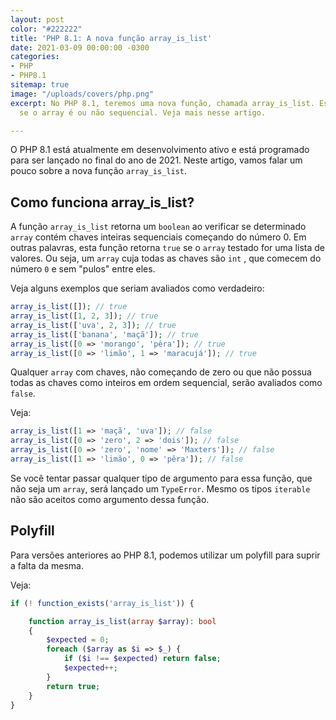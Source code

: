 ```yaml
---
layout: post
color: "#222222"
title: 'PHP 8.1: A nova função array_is_list'
date: 2021-03-09 00:00:00 -0300
categories:
- PHP
- PHP8.1
sitemap: true
image: "/uploads/covers/php.png"
excerpt: No PHP 8.1, teremos uma nova função, chamada array_is_list. Esta função verifica
  se o array é ou não sequencial. Veja mais nesse artigo.

---
```

O PHP 8.1 está atualmente em desenvolvimento ativo e está programado para ser lançado no final do ano de 2021.
Neste artigo, vamos falar um pouco sobre a nova função `array_is_list`.

## Como funciona array_is_list?

A função `array_is_list` retorna um `boolean` ao verificar se determinado `array` contém chaves inteiras sequenciais começando do número 0. Em outras palavras, esta função retorna `true` se o `array`  testado for uma lista de valores. Ou seja, um `array` cuja todas as chaves são `int` ,  que comecem do número `0` e sem "pulos" entre eles.

Veja alguns exemplos que seriam avaliados como verdadeiro:

```php
array_is_list([]); // true
array_is_list([1, 2, 3]); // true
array_is_list(['uva', 2, 3]); // true
array_is_list(['banana', 'maçã']); // true
array_is_list([0 => 'morango', 'pêra']); // true
array_is_list([0 => 'limão', 1 => 'maracujá']); // true
```

Qualquer `array` com chaves, não começando de zero ou que não possua todas as chaves como inteiros em ordem sequencial, serão avaliados como `false`.

Veja:

```php
array_is_list([1 => 'maçã', 'uva']); // false
array_is_list([0 => 'zero', 2 => 'dois']); // false
array_is_list([0 => 'zero', 'nome' => 'Maxters']); // false
array_is_list([1 => 'limão', 0 => 'pêra']); // false
```

Se você tentar passar qualquer tipo de argumento para essa função, que não seja um `array`, será lançado um `TypeError`. Mesmo os tipos `iterable` não são aceitos como argumento dessa função.

## Polyfill

Para versões anteriores ao PHP 8.1, podemos utilizar um polyfill para suprir a falta da mesma.

Veja:

```php
if (! function_exists('array_is_list')) {

	function array_is_list(array $array): bool 
    {
        $expected = 0;
        foreach ($array as $i => $_) {
            if ($i !== $expected) return false;
            $expected++;
        }
        return true;
    }
}
```